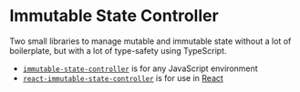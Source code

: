 # Immutable State Controller

Two small libraries to manage mutable and immutable state without a lot of boilerplate, but with a lot of type-safety using TypeScript.

* [`immutable-state-controller`](./packages/immutable-state-controller) is for any JavaScript environment
* [`react-immutable-state-controller`](./packages/react) is for use in [React](https://reactjs.org)
